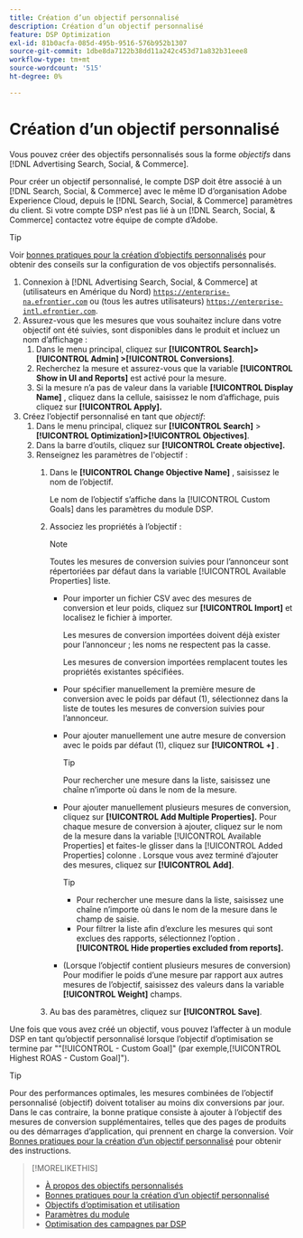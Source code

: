 ```yaml
---
title: Création d’un objectif personnalisé
description: Création d’un objectif personnalisé
feature: DSP Optimization
exl-id: 81b0acfa-085d-495b-9516-576b952b1307
source-git-commit: 1dbe8da7122b38dd11a242c453d71a832b31eee8
workflow-type: tm+mt
source-wordcount: '515'
ht-degree: 0%

---
```


# Création d’un objectif personnalisé

Vous pouvez créer des objectifs personnalisés sous la forme *objectifs* dans [!DNL Advertising Search, Social, & Commerce].

Pour créer un objectif personnalisé, le compte DSP doit être associé à un [!DNL Search, Social, & Commerce] avec le même ID d’organisation Adobe Experience Cloud, depuis le [!DNL Search, Social, & Commerce] paramètres du client. Si votre compte DSP n’est pas lié à un [!DNL Search, Social, & Commerce] contactez votre équipe de compte d’Adobe.

>[!TIP]
>
>Voir [bonnes pratiques pour la création d’objectifs personnalisés](custom-goal-best-practices.md) pour obtenir des conseils sur la configuration de vos objectifs personnalisés.

1. Connexion à [!DNL Advertising Search, Social, & Commerce] at (utilisateurs en Amérique du Nord) [`https://enterprise-na.efrontier.com`](https://enterprise-na.efrontier.com) ou (tous les autres utilisateurs) [`https://enterprise-intl.efrontier.com`](https://enterprise-intl.efrontier.com).
1. Assurez-vous que les mesures que vous souhaitez inclure dans votre objectif ont été suivies, sont disponibles dans le produit et incluez un nom d’affichage :
   1. Dans le menu principal, cliquez sur **[!UICONTROL Search]> [!UICONTROL Admin] >[!UICONTROL Conversions]**.
   1. Recherchez la mesure et assurez-vous que la variable **[!UICONTROL Show in UI and Reports]** est activé pour la mesure.
   1. Si la mesure n’a pas de valeur dans la variable **[!UICONTROL Display Name]** , cliquez dans la cellule, saisissez le nom d’affichage, puis cliquez sur **[!UICONTROL Apply].**
1. Créez l’objectif personnalisé en tant que *objectif*:
   1. Dans le menu principal, cliquez sur **[!UICONTROL Search]** > **[!UICONTROL Optimization]>[!UICONTROL Objectives]**.
   1. Dans la barre d’outils, cliquez sur **[!UICONTROL Create objective].**
   1. Renseignez les paramètres de l&#39;objectif :
      1. Dans le **[!UICONTROL Change Objective Name]** , saisissez le nom de l’objectif.

         Le nom de l’objectif s’affiche dans la [!UICONTROL Custom Goals] dans les paramètres du module DSP.

      1. Associez les propriétés à l’objectif :

         >[!NOTE]
         >
         > Toutes les mesures de conversion suivies pour l’annonceur sont répertoriées par défaut dans la variable [!UICONTROL Available Properties] liste.

         * Pour importer un fichier CSV avec des mesures de conversion et leur poids, cliquez sur **[!UICONTROL Import]** et localisez le fichier à importer.

           Les mesures de conversion importées doivent déjà exister pour l’annonceur ; les noms ne respectent pas la casse.

           Les mesures de conversion importées remplacent toutes les propriétés existantes spécifiées.

         * Pour spécifier manuellement la première mesure de conversion avec le poids par défaut (1), sélectionnez dans la liste de toutes les mesures de conversion suivies pour l’annonceur.

         * Pour ajouter manuellement une autre mesure de conversion avec le poids par défaut (1), cliquez sur **[!UICONTROL +]** .

           >[!TIP]
           >
           > Pour rechercher une mesure dans la liste, saisissez une chaîne n’importe où dans le nom de la mesure.

         * Pour ajouter manuellement plusieurs mesures de conversion, cliquez sur **[!UICONTROL Add Multiple Properties].** Pour chaque mesure de conversion à ajouter, cliquez sur le nom de la mesure dans la variable [!UICONTROL Available Properties] et faites-le glisser dans la [!UICONTROL Added Properties] colonne . Lorsque vous avez terminé d’ajouter des mesures, cliquez sur **[!UICONTROL Add]**.

           >[!TIP]
           >
           >* Pour rechercher une mesure dans la liste, saisissez une chaîne n’importe où dans le nom de la mesure dans le champ de saisie.
           >* Pour filtrer la liste afin d’exclure les mesures qui sont exclues des rapports, sélectionnez l’option . **[!UICONTROL Hide properties excluded from reports].**

         * (Lorsque l’objectif contient plusieurs mesures de conversion) Pour modifier le poids d’une mesure par rapport aux autres mesures de l’objectif, saisissez des valeurs dans la variable **[!UICONTROL Weight]** champs.

      1. Au bas des paramètres, cliquez sur **[!UICONTROL Save]**.

Une fois que vous avez créé un objectif, vous pouvez l’affecter à un module DSP en tant qu’objectif personnalisé lorsque l’objectif d’optimisation se termine par &quot;&quot;[!UICONTROL - Custom Goal]&quot; (par exemple,[!UICONTROL Highest ROAS - Custom Goal]&quot;).

>[!TIP]
>
>Pour des performances optimales, les mesures combinées de l’objectif personnalisé (objectif) doivent totaliser au moins dix conversions par jour. Dans le cas contraire, la bonne pratique consiste à ajouter à l’objectif des mesures de conversion supplémentaires, telles que des pages de produits ou des démarrages d’application, qui prennent en charge la conversion. Voir [Bonnes pratiques pour la création d’un objectif personnalisé](custom-goal-best-practices.md) pour obtenir des instructions.

>[!MORELIKETHIS]
>
>* [À propos des objectifs personnalisés](custom-goal-about.md)
>* [Bonnes pratiques pour la création d’un objectif personnalisé](custom-goal-best-practices.md)
>* [Objectifs d’optimisation et utilisation](optimization-goals.md)
>* [Paramètres du module](/help/dsp/campaign-management/packages/package-settings.md)
> * [Optimisation des campagnes par DSP](optimization-how-dsp-optimizes-campaigns.md)
